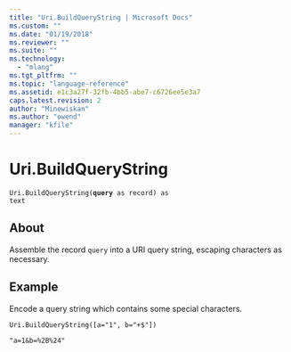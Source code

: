 ```yaml
---
title: "Uri.BuildQueryString | Microsoft Docs"
ms.custom: ""
ms.date: "01/19/2018"
ms.reviewer: ""
ms.suite: ""
ms.technology: 
  - "mlang"
ms.tgt_pltfrm: ""
ms.topic: "language-reference"
ms.assetid: e1c3a27f-32fb-4bb5-abe7-c6726ee5e3a7
caps.latest.revision: 2
author: "Minewiskan"
ms.author: "owend"
manager: "kfile"
---
```

# Uri.BuildQueryString
<code>Uri.BuildQueryString(**query** as record) as text</code>
## About
Assemble the record <code>query</code> into a URI query string, escaping characters as necessary.

## Example 
Encode a query string which contains some special characters.

<code>Uri.BuildQueryString([a="1", b="+$"])</code>

<code>"a=1&b=%2B%24"</code>

